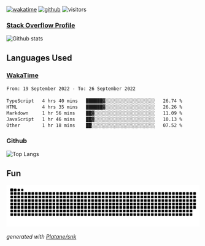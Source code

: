 [![wakatime](https://wakatime.com/badge/user/82c377cd-a54c-404c-b7df-177b313ca539.svg)](https://wakatime.com/@82c377cd-a54c-404c-b7df-177b313ca539)
[![github](https://img.shields.io/github/followers/xinthose?logo=github&style=plastic)](https://github.com/alanhamlett?tab=followers)
![visitors](https://visitor-badge.glitch.me/badge?page_id=xinthose&left_color=green&right_color=red)
### [Stack Overflow Profile](https://stackoverflow.com/users/4056146/xinthose)

![Github stats](https://github-readme-stats.vercel.app/api?username=xinthose&show_icons=true&theme=radical&count_private=true)

## Languages Used

### [WakaTime](https://wakatime.com/)
<!--START_SECTION:waka-->

```text
From: 19 September 2022 - To: 26 September 2022

TypeScript   4 hrs 40 mins   ██████▓░░░░░░░░░░░░░░░░░░   26.74 %
HTML         4 hrs 35 mins   ██████▓░░░░░░░░░░░░░░░░░░   26.26 %
Markdown     1 hr 56 mins    ██▓░░░░░░░░░░░░░░░░░░░░░░   11.09 %
JavaScript   1 hr 46 mins    ██▓░░░░░░░░░░░░░░░░░░░░░░   10.13 %
Other        1 hr 18 mins    ██░░░░░░░░░░░░░░░░░░░░░░░   07.52 %
```

<!--END_SECTION:waka-->

### Github

![Top Langs](https://github-readme-stats.vercel.app/api/top-langs/?username=xinthose)

## Fun
![github contribution grid snake animation](https://raw.githubusercontent.com/xinthose/xinthose/output/github-contribution-grid-snake.svg)

_generated with [Platane/snk](https://github.com/Platane/snk)_

